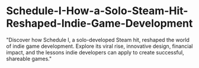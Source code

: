 # Schedule-I-How-a-Solo-Steam-Hit-Reshaped-Indie-Game-Development
"Discover how Schedule I, a solo-developed Steam hit, reshaped the world of indie game development. Explore its viral rise, innovative design, financial impact, and the lessons indie developers can apply to create successful, shareable games."
